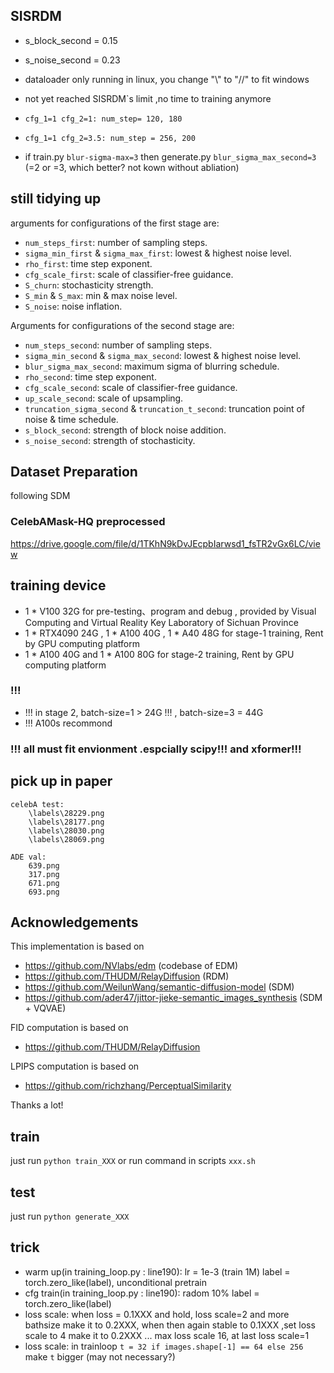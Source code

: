 ## SISRDM 
- s_block_second = 0.15
- s_noise_second = 0.23

- dataloader only running in linux, you change "\\" to "//" to fit windows
- not yet reached SISRDM`s limit ,no time to training anymore

- `cfg_1=1 cfg_2=1: num_step= 120, 180`
- `cfg_1=1 cfg_2=3.5: num_step = 256, 200`
- if train.py `blur-sigma-max=3` then generate.py `blur_sigma_max_second=3` (=2 or =3, which better? not kown without abliation)

## still tidying up
arguments for configurations of the first stage are:

- `num_steps_first`: number of sampling steps.
- `sigma_min_first` & `sigma_max_first`: lowest & highest noise level.
- `rho_first`: time step exponent.
- `cfg_scale_first`: scale of classifier-free guidance.
- `S_churn`: stochasticity strength.
- `S_min` & `S_max`: min & max noise level.
- `S_noise`: noise inflation.

Arguments for configurations of the second stage are:

- `num_steps_second`: number of sampling steps.
- `sigma_min_second` & `sigma_max_second`: lowest & highest noise level.
- `blur_sigma_max_second`: maximum sigma of blurring schedule.
- `rho_second`: time step exponent.
- `cfg_scale_second`: scale of classifier-free guidance.
- `up_scale_second`: scale of upsampling.
- `truncation_sigma_second` & `truncation_t_second`: truncation point of noise & time schedule.
- `s_block_second`: strength of block noise addition.
- `s_noise_second`: strength of stochasticity.

## Dataset Preparation
following SDM

### CelebAMask-HQ preprocessed
https://drive.google.com/file/d/1TKhN9kDvJEcpbIarwsd1_fsTR2vGx6LC/view

## training device
- 1 * V100 32G for pre-testing、program and debug , provided by Visual Computing and Virtual Reality Key Laboratory of Sichuan Province
- 1 * RTX4090 24G , 1 * A100 40G , 1 * A40 48G for stage-1 training, Rent by GPU computing platform
- 1 * A100 40G and 1 * A100 80G for stage-2 training, Rent by GPU computing platform

### !!!
- !!!  in stage 2,   batch-size=1 > 24G !!!  , batch-size=3 = 44G 
- !!! A100s recommond

### !!! all must fit envionment .espcially scipy!!!  and  xformer!!!

## pick up in paper
```
celebA test:
    \labels\28229.png
    \labels\28177.png
    \labels\28030.png
    \labels\28069.png

ADE val:
    639.png
    317.png
    671.png
    693.png
```
## Acknowledgements

This implementation is based on 
- https://github.com/NVlabs/edm (codebase of EDM)
- https://github.com/THUDM/RelayDiffusion (RDM) 
- https://github.com/WeilunWang/semantic-diffusion-model (SDM) 
- https://github.com/ader47/jittor-jieke-semantic_images_synthesis (SDM + VQVAE)

FID computation is based on 
- https://github.com/THUDM/RelayDiffusion

LPIPS computation is based on 
- https://github.com/richzhang/PerceptualSimilarity

Thanks a lot!

## train
just run `python train_XXX` or run command in scripts `xxx.sh`

## test
just run `python generate_XXX`

## trick
- warm up(in training_loop.py : line190): lr = 1e-3 (train 1M) label = torch.zero_like(label), unconditional pretrain
- cfg train(in training_loop.py : line190): radom 10% label = torch.zero_like(label)
- loss scale: when loss = 0.1XXX and hold, loss scale=2 and more bathsize  make it to 0.2XXX, when then again stable to 0.1XXX ,set loss scale to 4 make it to 0.2XXX ... max loss scale 16, at last loss scale=1
- loss scale: in trainloop `t = 32 if images.shape[-1] == 64 else 256` make `t` bigger (may not necessary?)
